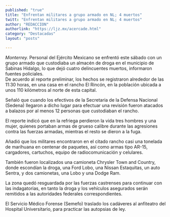```yaml
---
published: "true"
title: "Enfrentan militares a grupo armado en NL; 4 muertos"
twitt: "Enfrentan militares a grupo armado en NL; 4 muertos"
author: "REDACCION"
authorlink: "https://ljz.mx/acercade.html"
category: "Destacadas"
layout: "posts"

---
```




*Monterrey.* Personal del Ejército Mexicano se enfrentó este sábado con un grupo armado que custodiaba un almacén de droga en el municipio de Sabinas Hidalgo, lo que dejó cuatro delincuentes muertos, informaron fuentes policiales.  
  De acuerdo al reporte preliminar, los hechos se registraron alrededor de las 11:30 horas, en una casa en el rancho El Rincón, en la población ubicada a unos 110 kilómetros al norte de esta capital.



  Señaló que cuando los efectivos de la Secretaria de la Defensa Nacional (Sedena) llegaron a dicho lugar para efectuar una revisión fueron atacados a balazos por al menos 12 personas que custodiaban el rancho.



  El reporte indicó que en la refriega perdieron la vida tres hombres y una mujer, quienes portaban armas de grueso calibre durante las agresiones contra las fuerzas armadas, mientras el resto se dieron a la fuga.



  Añadió que los militares encontraron en el citado rancho casi una tonelada de marihuana en centenar de paquetes, así como armas tipo AR-15, cargadores, cartuchos, equipo de radiocomunicación y celulares.



  También fueron localizados una camioneta Chrysler Town and Country, donde escondían la droga, una Ford Lobo, una Nissan Estaquitas, un auto Sentra, y dos camionetas, una Lobo y una Dodge Ram.



  La zona quedó resguardada por las fuerzas castrenses para continuar con las indagatorias, en tanto la droga y los vehículos asegurados serán remitidos a las autoridades federales correspondientes.



  El Servicio Médico Forense (Semefo) traslado los cadáveres al anfiteatro del Hospital Universitario, para practicar las autopsias de ley.

